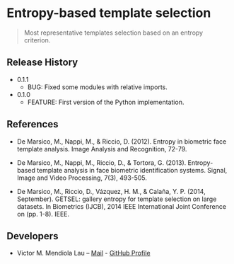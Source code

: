 # Entropy-based template selection
> Most representative templates selection based on an entropy criterion.


## Release History

* 0.1.1
    * BUG: Fixed some modules with relative imports.
* 0.1.0
    * FEATURE: First version of the Python implementation.


## References

* De Marsico, M., Nappi, M., & Riccio, D. (2012). Entropy in biometric face template analysis. Image Analysis and Recognition, 72-79.

* De Marsico, M., Nappi, M., Riccio, D., & Tortora, G. (2013). Entropy-based template analysis in face biometric identification systems. Signal, Image and Video Processing, 7(3), 493-505.

* De Marsico, M., Riccio, D., Vázquez, H. M., & Calaña, Y. P. (2014, September). GETSEL: gallery entropy for template selection on large datasets. In Biometrics (IJCB), 2014 IEEE International Joint Conference on (pp. 1-8). IEEE.


## Developers

* Victor M. Mendiola Lau – [Mail](mailto:ryuzakyl@gmail.com) - [GitHub Profile](https://github.com/ryuzakyl)
